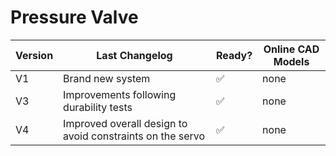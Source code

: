 # Pressure Valve

| Version | Last Changelog | Ready? | Online CAD Models |
| ------- | -------------- | ------ | ----------------- |
| V1 | Brand new system | ✅ | none
| V3 | Improvements following durability tests | ✅ | none
| V4 | Improved overall design to avoid constraints on the servo | ✅ | none
